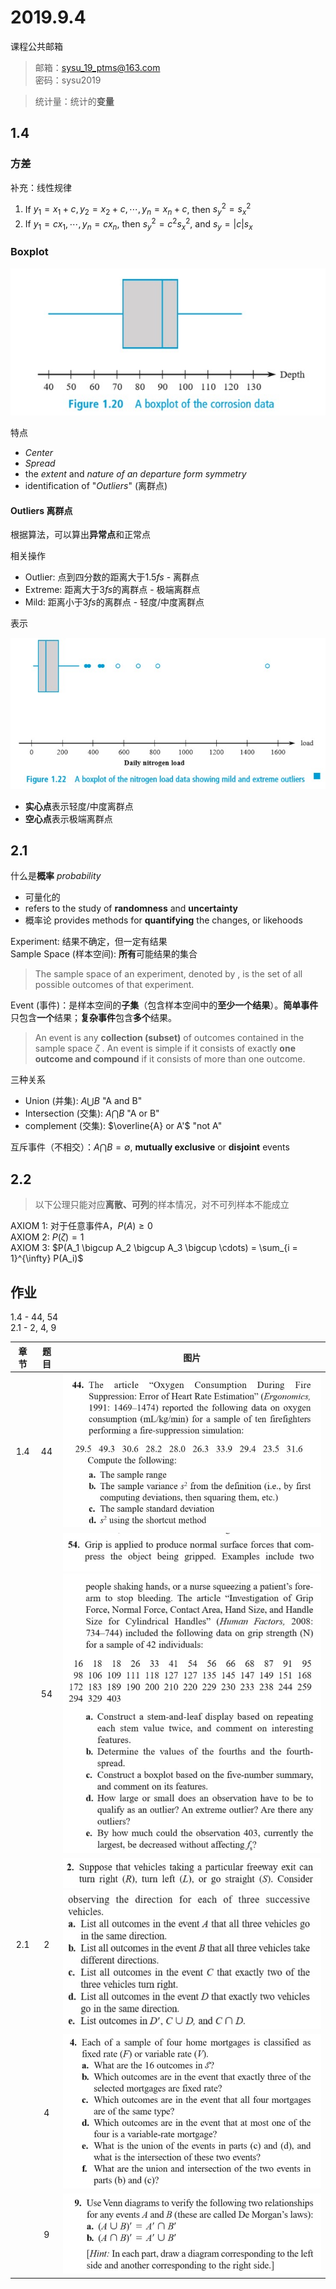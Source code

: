 # 2019.9.4

课程公共邮箱

> 邮箱：sysu_19_ptms@163.com  
> 密码：sysu2019

> 统计量：统计的**变量**

[\\]: # (我国数学传承自苏联，普遍描述概念，再告诉你怎么做；西方是先告诉你怎么做，在告诉你为什么)

## 1.4

### 方差

补充：线性规律

1. If $y_1 = x_1 +c, y_2 = x_2 + c, \cdots, y_n = x_n + c$, then $s_y^2 = s_x^2$
2. If $y_1 = cx_1, \cdots, y_n = cx_n$, then $s_y^2 = c^2 s_x^2 \text{, and } s_y = \left| c \right| s_x$

### Boxplot

![boxplot](./boxplot.jpg)

特点

- *Center*
- *Spread*
- the *extent* and *nature of an departure form symmetry*
- identification of "*Outliers*" (离群点)

#### Outliers 离群点

根据算法，可以算出**异常点**和正常点

相关操作

- Outlier: 点到四分数的距离大于1.5*fs* - 离群点
- Extreme: 距离大于3*fs*的离群点 - 极端离群点
- Mild: 距离小于3*fs*的离群点 - 轻度/中度离群点

表示

![Outlier](./outlier.jpg)

- **实心点**表示轻度/中度离群点
- **空心点**表示极端离群点

## 2.1

什么是**概率** *probability*

- 可量化的
- refers to the study of **randomness** and **uncertainty**
- 概率论 provides methods for **quantifying** the changes, or likehoods

Experiment: 结果不确定，但一定有结果  
Sample Space (样本空间): **所有**可能结果的集合  
> The sample space of an experiment, denoted by , is the set of all possible outcomes of that experiment. 

Event (事件)：是样本空间的**子集**（包含样本空间中的**至少一个结果**）。**简单事件**只包含**一个**结果；**复杂事件**包含**多个**结果。  
> An event is any **collection (subset)** of outcomes contained in the sample space $\zeta$ . An event is simple if it consists of exactly **one outcome and compound** if it consists of more than one outcome. 

三种关系

- Union (并集): $A \bigcup B$ "A and B"
- Intersection (交集): $A \bigcap B$ "A or B"
- complement (交集): $\overline{A} or A'$ "not A"

互斥事件（不相交）：$A \bigcap B = \emptyset$, **mutually exclusive** or **disjoint** events

## 2.2

> 以下公理只能对应**离散、可列**的样本情况，对不可列样本不能成立

AXIOM 1: 对于任意事件A，$P(A) \geq 0$  
AXIOM 2: $P(\zeta) = 1$  
AXIOM 3: $P(A_1 \bigcup A_2 \bigcup A_3 \bigcup \cdots) = \sum_{i = 1}^{\infty} P(A_i)$

## 作业

1.4 - 44, 54  
2.1 - 2, 4, 9

| 章节  | 题目  |                          图片                          |
| :---: | :---: | :----------------------------------------------------: |
|  1.4  |  44   |                ![1.4-44](./1.4-44.jpg)                 |
|       |  54   | ![1.4-54](1.4-54_01.jpg)<br />![1.4-54](1.4-54_02.jpg) |
|  2.1  |   2   |   ![2.1-2](2.1-2_01.jpg)<br />![2.1-2](2.1-2_02.jpg)   |
|       |   4   |                  ![2.1-4](2.1-4.jpg)                   |
|       |   9   |                  ![2.1-9](2.1-9.jpg)                   |
